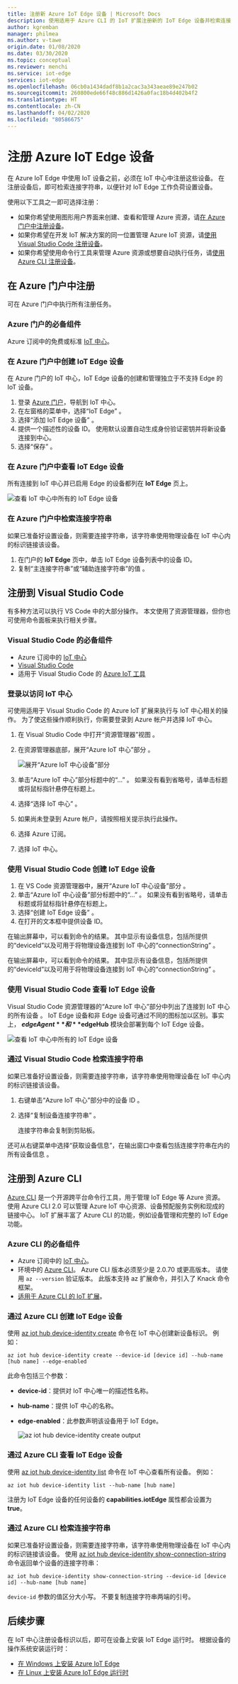 ```yaml
---
title: 注册新 Azure IoT Edge 设备 | Microsoft Docs
description: 使用适用于 Azure CLI 的 IoT 扩展注册新的 IoT Edge 设备并检索连接字符串
author: kgremban
manager: philmea
ms.author: v-tawe
origin.date: 01/08/2020
ms.date: 03/30/2020
ms.topic: conceptual
ms.reviewer: menchi
ms.service: iot-edge
services: iot-edge
ms.openlocfilehash: 06cb0a1434dadf8b1a2cac3a343aeae89e247b02
ms.sourcegitcommit: 260800ede66f48c886d1426a0fac18b4d402b4f2
ms.translationtype: HT
ms.contentlocale: zh-CN
ms.lasthandoff: 04/02/2020
ms.locfileid: "80586675"
---
```

# <a name="register-an-azure-iot-edge-device"></a>注册 Azure IoT Edge 设备

在 Azure IoT Edge 中使用 IoT 设备之前，必须在 IoT 中心中注册这些设备。 在注册设备后，即可检索连接字符串，以便针对 IoT Edge 工作负荷设置设备。

使用以下工具之一即可选择注册：

* 如果你希望使用图形用户界面来创建、查看和管理 Azure 资源，请[在 Azure 门户中注册设备](#register-in-the-azure-portal)。
* 如果你希望在开发 IoT 解决方案的同一位置管理 Azure IoT 资源，请[使用 Visual Studio Code 注册设备](#register-with-visual-studio-code)。
* 如果你希望使用命令行工具来管理 Azure 资源或想要自动执行任务，请[使用 Azure CLI 注册设备](#register-with-the-azure-cli)。

## <a name="register-in-the-azure-portal"></a>在 Azure 门户中注册

可在 Azure 门户中执行所有注册任务。

### <a name="prerequisites-for-the-azure-portal"></a>Azure 门户的必备组件

Azure 订阅中的免费或标准 [IoT 中心](../iot-hub/iot-hub-create-through-portal.md)。

### <a name="create-an-iot-edge-device-in-the-azure-portal"></a>在 Azure 门户中创建 IoT Edge 设备

在 Azure 门户的 IoT 中心，IoT Edge 设备的创建和管理独立于不支持 Edge 的 IoT 设备。

1. 登录 [Azure 门户](https://portal.azure.cn)，导航到 IoT 中心。
2. 在左窗格的菜单中，选择“IoT Edge”  。
3. 选择“添加 IoT Edge 设备”  。
4. 提供一个描述性的设备 ID。 使用默认设置自动生成身份验证密钥并将新设备连接到中心。
5. 选择“保存”  。

### <a name="view-iot-edge-devices-in-the-azure-portal"></a>在 Azure 门户中查看 IoT Edge 设备

所有连接到 IoT 中心并已启用 Edge 的设备都列在 **IoT Edge** 页上。

![查看 IoT 中心中所有的 IoT Edge 设备](./media/how-to-register-device/portal-view-devices.png)

### <a name="retrieve-the-connection-string-in-the-azure-portal"></a>在 Azure 门户中检索连接字符串

如果已准备好设置设备，则需要连接字符串，该字符串使用物理设备在 IoT 中心内的标识链接该设备。

1. 在门户的 **IoT Edge** 页中，单击 IoT Edge 设备列表中的设备 ID。
2. 复制“主连接字符串”或“辅助连接字符串”的值   。

## <a name="register-with-visual-studio-code"></a>注册到 Visual Studio Code

有多种方法可以执行 VS Code 中的大部分操作。 本文使用了资源管理器，但你也可使用命令面板来执行相关步骤。

### <a name="prerequisites-for-visual-studio-code"></a>Visual Studio Code 的必备组件

* Azure 订阅中的 [IoT 中心](../iot-hub/iot-hub-create-through-portal.md)
* [Visual Studio Code](https://code.visualstudio.com/)
* 适用于 Visual Studio Code 的 [Azure IoT 工具](https://marketplace.visualstudio.com/items?itemName=vsciot-vscode.azure-iot-tools)

### <a name="sign-in-to-access-your-iot-hub"></a>登录以访问 IoT 中心

可使用适用于 Visual Studio Code 的 Azure IoT 扩展来执行与 IoT 中心相关的操作。 为了使这些操作顺利执行，你需要登录到 Azure 帐户并选择 IoT 中心。

1. 在 Visual Studio Code 中打开“资源管理器”视图  。
1. 在资源管理器底部，展开“Azure IoT 中心”部分  。

   ![展开“Azure IoT 中心设备”部分](./media/how-to-register-device/azure-iot-hub-devices.png)

1. 单击“Azure IoT 中心”部分标题中的“...”   。 如果没有看到省略号，请单击标题或将鼠标指针悬停在标题上。
1. 选择“选择 IoT 中心”  。
1. 如果尚未登录到 Azure 帐户，请按照相关提示执行此操作。
1. 选择 Azure 订阅。
1. 选择 IoT 中心。

### <a name="create-an-iot-edge-device-with-visual-studio-code"></a>使用 Visual Studio Code 创建 IoT Edge 设备

1. 在 VS Code 资源管理器中，展开“Azure IoT 中心设备”部分  。
1. 单击“Azure IoT 中心设备”部分标题中的“...”   。 如果没有看到省略号，请单击标题或将鼠标指针悬停在标题上。
1. 选择“创建 IoT Edge 设备”  。
1. 在打开的文本框中提供设备 ID。

在输出屏幕中，可以看到命令的结果。 其中显示有设备信息，包括所提供的“deviceId”以及可用于将物理设备连接到 IoT 中心的“connectionString”   。

在输出屏幕中，可以看到命令的结果。 其中显示有设备信息，包括所提供的“deviceId”以及可用于将物理设备连接到 IoT 中心的“connectionString”   。

### <a name="view-iot-edge-devices-with-visual-studio-code"></a>使用 Visual Studio Code 查看 IoT Edge 设备

Visual Studio Code 资源管理器的“Azure IoT 中心”部分中列出了连接到 IoT 中心的所有设备  。 IoT Edge 设备和非 Edge 设备可通过不同的图标加以区别。事实上， **$edgeAgent** 和 **$edgeHub** 模块会部署到每个 IoT Edge 设备。

![查看 IoT 中心中所有的 IoT Edge 设备](./media/how-to-register-device/view-devices.png)

### <a name="retrieve-the-connection-string-with-visual-studio-code"></a>通过 Visual Studio Code 检索连接字符串

如果已准备好设置设备，则需要连接字符串，该字符串使用物理设备在 IoT 中心内的标识链接该设备。

1. 右键单击“Azure IoT 中心”部分中的设备 ID  。
1. 选择“复制设备连接字符串”  。

   连接字符串会复制到剪贴板。

还可从右键菜单中选择“获取设备信息”，在输出窗口中查看包括连接字符串在内的所有设备信息  。

## <a name="register-with-the-azure-cli"></a>注册到 Azure CLI

[Azure CLI](https://docs.azure.cn/cli?view=azure-cli-latest) 是一个开源跨平台命令行工具，用于管理 IoT Edge 等 Azure 资源。 使用 Azure CLI 2.0 可以管理 Azure IoT 中心资源、设备预配服务实例和现成的链接中心。 IoT 扩展丰富了 Azure CLI 的功能，例如设备管理和完整的 IoT Edge 功能。

### <a name="prerequisites-for-the-azure-cli"></a>Azure CLI 的必备组件

* Azure 订阅中的 [IoT 中心](../iot-hub/iot-hub-create-using-cli.md)。
* 环境中的 [Azure CLI](https://docs.azure.cn/cli/install-azure-cli)。 Azure CLI 版本必须至少是 2.0.70 或更高版本。 请使用 `az --version` 验证版本。 此版本支持 az 扩展命令，并引入了 Knack 命令框架。
* [适用于 Azure CLI 的 IoT 扩展](https://github.com/Azure/azure-iot-cli-extension)。

### <a name="create-an-iot-edge-device-with-the-azure-cli"></a>通过 Azure CLI 创建 IoT Edge 设备

使用 [az iot hub device-identity create](https://docs.microsoft.com/cli/azure/ext/azure-cli-iot-ext/iot/hub/device-identity?view=azure-cli-latest#ext-azure-cli-iot-ext-az-iot-hub-device-identity-create) 命令在 IoT 中心创建新设备标识。 例如：

   ```cli
   az iot hub device-identity create --device-id [device id] --hub-name [hub name] --edge-enabled
   ```

此命令包括三个参数：

* **device-id**：提供对 IoT 中心唯一的描述性名称。
* **hub-name**：提供 IoT 中心的名称。
* **edge-enabled**：此参数声明该设备用于 IoT Edge。

   ![az iot hub device-identity create output](./media/how-to-register-device/Create-edge-device.png)

### <a name="view-iot-edge-devices-with-the-azure-cli"></a>通过 Azure CLI 查看 IoT Edge 设备

使用 [az iot hub device-identity list](https://docs.microsoft.com/cli/azure/ext/azure-cli-iot-ext/iot/hub/device-identity?view=azure-cli-latest#ext-azure-cli-iot-ext-az-iot-hub-device-identity-list) 命令在 IoT 中心查看所有设备。 例如：

   ```cli
   az iot hub device-identity list --hub-name [hub name]
   ```

注册为 IoT Edge 设备的任何设备的 **capabilities.iotEdge** 属性都会设置为 **true**。

### <a name="retrieve-the-connection-string-with-the-azure-cli"></a>通过 Azure CLI 检索连接字符串

如果已准备好设置设备，则需要连接字符串，该字符串使用物理设备在 IoT 中心内的标识链接该设备。 使用 [az iot hub device-identity show-connection-string](https://docs.microsoft.com/cli/azure/ext/azure-cli-iot-ext/iot/hub/device-identity?view=azure-cli-latest#ext-azure-cli-iot-ext-az-iot-hub-device-identity-show-connection-string) 命令返回单个设备的连接字符串：

   ```cli
   az iot hub device-identity show-connection-string --device-id [device id] --hub-name [hub name]
   ```

`device-id` 参数的值区分大小写。 不要复制连接字符串两端的引号。

## <a name="next-steps"></a>后续步骤

在 IoT 中心注册设备标识以后，即可在设备上安装 IoT Edge 运行时。 根据设备的操作系统安装运行时：

* [在 Windows 上安装 Azure IoT Edge](how-to-install-iot-edge-windows.md)
* [在 Linux 上安装 Azure IoT Edge 运行时](how-to-install-iot-edge-linux.md)
